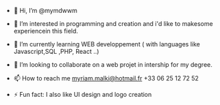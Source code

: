 - 👋 Hi, I’m @mymdwwm
- 👀 I’m interested in programming and creation and i'd like to makesome experiencein this field.
- 🌱 I’m currently learning WEB developpement ( with languages like Javascript,SQL ,PHP, React ..)
- 💞️ I’m looking to collaborate on a web projet in intership for my degree.
- 📫 How to reach me
                      myriam.malki@hotmail.fr
                      +33 06 25 12 72 52

- ⚡ Fun fact: I also like UI design and logo creation 

<!---
mymdwwm/mymdwwm is a ✨ special ✨ repository because its `README.md` (this file) appears on your GitHub profile.
You can click the Preview link to take a look at your changes.
--->
